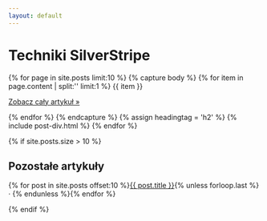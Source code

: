 ```yaml
---
layout: default
---
```

<div class="homePage">

<h1>Techniki SilverStripe</h1>
{% for page in site.posts limit:10 %}
{% capture body %}
    {% for item in page.content | split:'<!-- more start -->' limit:1 %}
        {{ item }}
        <p><a href="{{ site.url }}{{ page.url }}">Zobacz cały artykuł &raquo;</a></p>
    {% endfor %}
{% endcapture %}
{% assign headingtag = 'h2' %}
{% include post-div.html %}
{% endfor %}

{% if site.posts.size > 10 %}
<div class="related">
	<h2>Pozostałe artykuły</h2>
	<p>{% for post in site.posts offset:10 %}<a href="{{ site.url }}{{ post.url }}">{{ post.title }}</a>{% unless forloop.last %} &middot; {% endunless %}{% endfor %}</p>
</div>
{% endif %}

</div>
